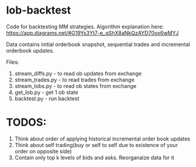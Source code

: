 # lob-backtest

Code for backtesting MM strategies. Algorithm explanation here: https://app.diagrams.net/#G19Ys3Yt7-e_gShX8aNkQzAYD70ox6wMYJ

Data contains initial orderbook snapshot, sequential trades and incremental orderbook updates.

Files:
1) stream_diffs.py - to read ob updates from exchange
2) stream_trades.py - to read trades from exchange
3) stream_lobs.py - to read ob states from exchange
4) get_lob.py - get 1 ob state
5) backtest.py - run backtest


# TODOS:
1) Think about order of applying historical incremental order book updates
2) Think about self trading(buy or self to self due to existence of your order on opposite side)
3) Contain only top k levels of bids and asks. Reorganaize data for it
